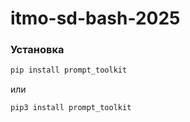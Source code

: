 # itmo-sd-bash-2025

### Установка
```bash
pip install prompt_toolkit
```
или
```bash
pip3 install prompt_toolkit
```